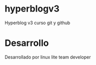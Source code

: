 # hyperblogv3
Hyperblog v3 curso git y github

# Desarrollo
Desarrollado por linux lite team developer
